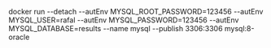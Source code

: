 docker run --detach
--autEnv MYSQL_ROOT_PASSWORD=123456
--autEnv MYSQL_USER=rafal
--autEnv MYSQL_PASSWORD=123456
--autEnv MYSQL_DATABASE=results
--name mysql
--publish 3306:3306 mysql:8-oracle
